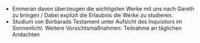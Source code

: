 * Emmeran davon überzeugen die wichtigsten Werke mit uns nach Gareth zu bringen /
Dabei explizit die Erlaubnis die Werke zu studieren.
* Studium von Borbarads Testament unter Aufsicht des Inquisitors im Sonnenlicht. Weitere Vorsichtsmaßnahmen: Teilnahme an täglichen Andachten 


